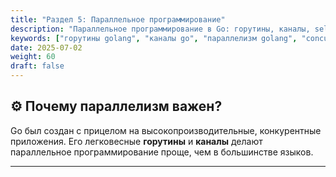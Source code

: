 ```yaml
---
title: "Раздел 5: Параллельное программирование"
description: "Параллельное программирование в Go: горутины, каналы, select, Context, синхронизация. Конкурентность и многопоточность."
keywords: ["горутины golang", "каналы go", "параллелизм golang", "concurrency go", "select golang"]
date: 2025-07-02
weight: 60
draft: false
---
```


## ⚙️ Почему параллелизм важен?

Go был создан с прицелом на высокопроизводительные, конкурентные приложения. Его легковесные **горутины** и **каналы** делают параллельное программирование проще, чем в большинстве языков.

---